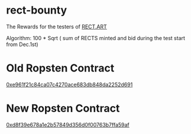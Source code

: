 # rect-bounty

The Rewards for the testers of [RECT.ART](https://sandbox.rect.art)

Algorithm: 100 * Sqrt ( sum of RECTS minted and bid during the test start from Dec.1st)


# Old Ropsten Contract
[0xe961f21c84ca07c4270ace683db848da2252d691](https://ropsten.etherscan.io/address/0xe961f21c84ca07c4270ace683db848da2252d691)

# New Ropsten Contract
[0xd8f39e678a1e2b57849d356d0f00763b7ffa59af](https://ropsten.etherscan.io/address/0xd8f39e678a1e2b57849d356d0f00763b7ffa59af)
